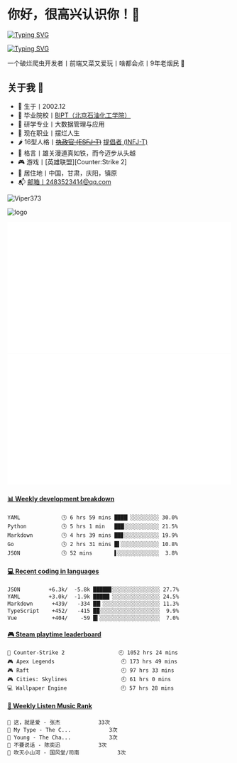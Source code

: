 # 你好，很高兴认识你！👋

[![Typing SVG](https://readme-typing-svg.demolab.com?font=Poppins&weight=600&size=25&letterSpacing=0.15rem&duration=3000&color=FF53B4&vCenter=true&multiline=true&width=435&height=45&lines=Viper373%E4%B8%A8%E5%B0%8F%E6%9A%AE%E7%AC%99)](https://git.io/typing-svg)

[![Typing SVG](https://readme-typing-svg.demolab.com?font=Concert+One&size=25&letterSpacing=0.1rem&duration=3000&color=08D2AB&vCenter=true&multiline=true&width=435&height=80&lines=A+Python+Developer;Always+Debug+Life)](https://git.io/typing-svg)

一个破烂爬虫开发者丨前端又菜又爱玩丨啥都会点丨9年老烟民 🤣

## 关于我 🎨

- 🙁 生于丨2002.12
- 🏫 毕业院校丨[BIPT（北京石油化工学院）](https://www.bipt.edu.cn)
- 🎯 研学专业丨大数据管理与应用
- 🌊 现在职业丨摆烂人生
- 🌶
  16型人格丨<del>[执政官 (ESFJ-T)](https://www.16personalities.com/ch/esfj-人格)</del>
  [提倡者 (INFJ-T)](https://www.16personalities.com/ch/infj-人格)
- 🌱 格言丨雄关漫道真如铁，而今迈步从头越
- 🎮 游戏丨[英雄联盟][Counter:Strike 2]
- 🚩 居住地丨中国，甘肃，庆阳，镇原
- 📬 邮箱丨2483523414@qq.com

![Viper373](https://count.getloli.com/@Viper373?name=Viper373&theme=booru-lewd&padding=7&offset=0&align=top&scale=1&pixelated=1&darkmode=auto)

<img src="https://github-readme-stats-one-iota-51.vercel.app/api?username=Viper373&show_icons=true&theme=vue&locale=cn&count_private=true" alt="logo"/>

![](https://raw.githubusercontent.com/Viper373/github-stats/master/generated/overview.svg#gh-light-mode-only)
![](https://raw.githubusercontent.com/Viper373/github-stats/master/generated/languages.svg#gh-light-mode-only)

<!-- waka-box start -->
#### <a href="https://gist.github.com/8d9a3ebff6996f580d88012e6c6e02e6" target="_blank">📊 Weekly development breakdown</a>
```text
YAML             🕓 6 hrs 59 mins ████▏░░░░░░░░░ 30.0%
Python           🕓 5 hrs 1 min   ███░░░░░░░░░░░ 21.5%
Markdown         🕓 4 hrs 39 mins ██▊░░░░░░░░░░░ 19.9%
Go               🕓 2 hrs 31 mins █▌░░░░░░░░░░░░ 10.8%
JSON             🕓 52 mins       ▌░░░░░░░░░░░░░  3.8%
```
<!-- Powered by https://github.com/YouEclipse/waka-box-go . -->
<!-- waka-box end -->

<!-- lang-box start -->
#### <a href="https://gist.github.com/f12b1909e28c47d7343c80b9590fe61c" target="_blank">💻 Recent coding in languages</a>
```text
JSON         +6.3k/  -5.8k █████▊░░░░░░░░░░░░░░░ 27.7%
YAML         +3.0k/  -1.9k █████▏░░░░░░░░░░░░░░░ 24.5%
Markdown      +439/   -334 ██▎░░░░░░░░░░░░░░░░░░ 11.3%
TypeScript    +452/   -415 ██░░░░░░░░░░░░░░░░░░░  9.9%
Vue           +404/    -59 █▍░░░░░░░░░░░░░░░░░░░  7.0%
```
<!-- Powered by https://github.com/Viper373/lang-box . -->
<!-- lang-box end -->

<!-- steam-box start -->
#### <a href="https://gist.github.com/64b6ce7b21a7d554b10b5a105b716ec7" target="_blank">🎮 Steam playtime leaderboard</a>
```text
🔫 Counter-Strike 2                 🕘 1052 hrs 24 mins
🎮 Apex Legends                     🕘 173 hrs 49 mins
🎮 Raft                             🕘 97 hrs 33 mins
🎮 Cities: Skylines                 🕘 61 hrs 0 mins
💻 Wallpaper Engine                 🕘 57 hrs 28 mins
```
<!-- Powered by https://github.com/YouEclipse/steam-box . -->
<!-- steam-box end -->

<!-- netease-music-box start -->
#### <a href="https://gist.github.com/0de3f9fc7f3078a800f738e25eccea54" target="_blank">🎵 Weekly Listen Music Rank</a>
```text
🥇 这，就是爱 - 张杰			33次    
🥈 My Type - The C...			3次    
🥉 Young - The Cha...			3次    
🏅 不要说话 - 陈奕迅			3次    
🏅 吹灭小山河 - 国风堂/司南			3次    
```
<!-- Powered by https://github.com/Viper373/netease-music-box-go . -->
<!-- netease-music-box end -->
